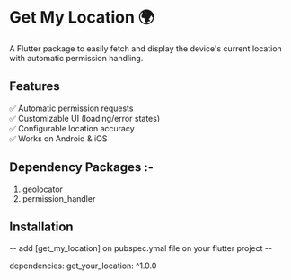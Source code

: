 # Get My Location 🌍

A Flutter package to easily fetch and display the device's current location with automatic permission handling.

## Features
✅ Automatic permission requests  
✅ Customizable UI (loading/error states)  
✅ Configurable location accuracy  
✅ Works on Android & iOS  

## Dependency Packages :-
1. geolocator
2. permission_handler

## Installation
-- add [get_my_location]  on pubspec.ymal file on your flutter project -- 



dependencies:
  get_your_location: ^1.0.0